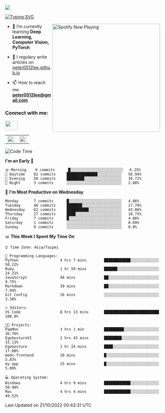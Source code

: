 ![](https://komarev.com/ghpvc/?username=peter0512lee&color=ff69b4)

[![Typing SVG](https://readme-typing-svg.herokuapp.com?color=F742BA&size=22&lines=Hi!+I'm+JYL)](https://git.io/typing-svg)

[<img src="https://spotify-now-playing.peter0512lee.vercel.app/api/spotify-playing" alt="Spotify Now Playing" width="350" align="right" />](https://open.spotify.com/user/21iyoswqgnkoe7peuesmqnhgy)

- 🌱 I’m currently learning **Deep Learning, Computer Vision, PyTorch**

- 📝 I regulary write articles on [peter0512lee.github.io](https://peter0512lee.github.io/)

- 📫 How to reach me **peter0512lee@gmail.com**

<h3 align="left">Connect with me:</h3>
<p align="left">
<a href="https://linkedin.com/in/jie-ying-li-b43a1416b" target="blank"><img align="center" src="https://raw.githubusercontent.com/rahuldkjain/github-profile-readme-generator/master/src/images/icons/Social/linked-in-alt.svg" height="30" width="40" /></a>
<!-- <a href="https://fb.com/peter0512lee" target="blank"><img align="center" src="https://raw.githubusercontent.com/rahuldkjain/github-profile-readme-generator/master/src/images/icons/Social/facebook.svg" alt="peter0512lee" height="30" width="40" /></a> -->
<!-- <a href="https://instagram.com/etiquette_ying" target="blank"><img align="center" src="https://raw.githubusercontent.com/rahuldkjain/github-profile-readme-generator/master/src/images/icons/Social/instagram.svg" alt="etiquette_ying" height="30" width="40" /></a> -->
<!-- <a href="https://medium.com/@peter0512lee" target="blank"><img align="center" src="https://raw.githubusercontent.com/rahuldkjain/github-profile-readme-generator/master/src/images/icons/Social/medium.svg" alt="@peter0512lee" height="30" width="40" /></a> -->
</p>

<table><tr><td valign="top" width="50%">

<img src="https://github-readme-stats.vercel.app/api?username=peter0512lee&hide_border=true&show_icons=true&locale=en" align="left" style="width: 100%" />

</td><td valign="top" width="50%">

<img src="https://github-readme-stats.vercel.app/api/top-langs?username=peter0512lee&hide_border=true&show_icons=true&locale=en&layout=compact" align="left" style="width: 100%" />

</td></tr></table>  

<!--START_SECTION:waka-->
![Code Time](http://img.shields.io/badge/Code%20Time-827%20hrs%2029%20mins-blue)

**I'm an Early 🐤** 

```text
🌞 Morning    9 commits      █░░░░░░░░░░░░░░░░░░░░░░░░   6.25% 
🌆 Daytime    82 commits     ██████████████░░░░░░░░░░░   56.94% 
🌃 Evening    50 commits     ████████░░░░░░░░░░░░░░░░░   34.72% 
🌙 Night      3 commits      ░░░░░░░░░░░░░░░░░░░░░░░░░   2.08%

```
📅 **I'm Most Productive on Wednesday** 

```text
Monday       7 commits      █░░░░░░░░░░░░░░░░░░░░░░░░   4.86% 
Tuesday      40 commits     ███████░░░░░░░░░░░░░░░░░░   27.78% 
Wednesday    62 commits     ██████████░░░░░░░░░░░░░░░   43.06% 
Thursday     27 commits     ████░░░░░░░░░░░░░░░░░░░░░   18.75% 
Friday       7 commits      █░░░░░░░░░░░░░░░░░░░░░░░░   4.86% 
Saturday     1 commits      ░░░░░░░░░░░░░░░░░░░░░░░░░   0.69% 
Sunday       0 commits      ░░░░░░░░░░░░░░░░░░░░░░░░░   0.0%

```


📊 **This Week I Spent My Time On** 

```text
⌚︎ Time Zone: Asia/Taipei

💬 Programming Languages: 
Python                   4 hrs 7 mins        ████████████░░░░░░░░░░░░░   50.22% 
Ruby                     1 hr 59 mins        ██████░░░░░░░░░░░░░░░░░░░   24.21% 
JavaScript               48 mins             ██░░░░░░░░░░░░░░░░░░░░░░░   9.75% 
Markdown                 39 mins             ██░░░░░░░░░░░░░░░░░░░░░░░   7.94% 
Git Config               16 mins             ░░░░░░░░░░░░░░░░░░░░░░░░░   3.38%

🔥 Editors: 
VS Code                  8 hrs 13 mins       █████████████████████████   100.0%

🐱‍💻 Projects: 
PapMon                   3 hrs 1 min         █████████░░░░░░░░░░░░░░░░   36.76% 
EgoGestureV2             2 hrs 43 mins       ████████░░░░░░░░░░░░░░░░░   33.13% 
EgoGesture               1 hr 24 mins        ████░░░░░░░░░░░░░░░░░░░░░   17.08% 
medx-frontend            28 mins             █░░░░░░░░░░░░░░░░░░░░░░░░   5.83% 
my-app                   25 mins             █░░░░░░░░░░░░░░░░░░░░░░░░   5.08%

💻 Operating System: 
Windows                  4 hrs 9 mins        ████████████░░░░░░░░░░░░░   50.48% 
Mac                      4 hrs 4 mins        ████████████░░░░░░░░░░░░░   49.52%

```


 Last Updated on 21/10/2022 00:43:31 UTC
<!--END_SECTION:waka-->


<!--
**peter0512lee/peter0512lee** is a ✨ _special_ ✨ repository because its `README.md` (this file) appears on your GitHub profile.

